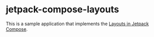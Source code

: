 # jetpack-compose-layouts
This is a sample application that implements the [Layouts in Jetpack Compose](https://developer.android.com/codelabs/jetpack-compose-layouts#0).
